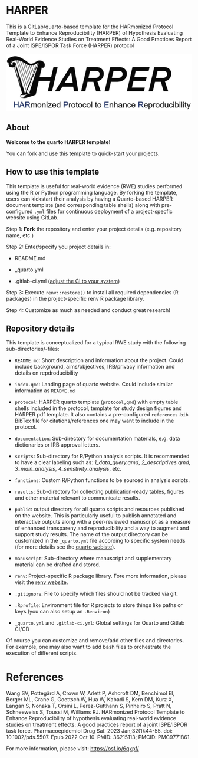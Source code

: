 # HARPER

This is a GitLab/quarto-based template for the HARmonized Protocol Template to Enhance Reproducibility (HARPER) of Hypothesis Evaluating Real-World Evidence Studies on Treatment Effects: A Good Practices Report of a Joint ISPE/ISPOR Task Force (HARPER) protocol

![](protocol/images/harper_logo.png)

## About

**Welcome to the quarto HARPER template!**

You can fork and use this template to quick-start your projects.

## How to use this template

This template is useful for real-world evidence (RWE) studies performed using the R or Python programming language. By forking the template, users can kickstart their analysis by having a Quarto-based HARPER document template (and corresponding table shells) along with pre-configured `.yml` files for continuous deployment of a project-specfic website using GitLab.

Step 1: **Fork** the repository and enter your project details (e.g. repository name, etc.)

Step 2: Enter/specify you project details in:

* README.md

* _quarto.yml

* .gitlab-ci.yml ([adjust the CI to your system](https://docs.gitlab.com/ee/user/project/pages/getting_started/pages_forked_sample_project.html))

Step 3: Execute `renv::restore()` to install all required dependencies (R packages) in the project-specific renv R package library.

Step 4: Customize as much as needed and conduct great research!

## Repository details

This template is conceptualized for a typical RWE study with the following sub-directories/-files:

* `README.md`: Short description and information about the project. Could include background, aims/objectives, IRB/privacy information and details on repdroducibility

* `index.qmd`: Landing page of quarto website. Could include similar information as `README.md`

* `protocol`: HARPER quarto template (`protocol,qmd`) with empty table shells included in the protocol, template for study design figures and HARPER pdf template. It also contains a pre-configured `references.bib` BibTex file for citations/references one may want to include in the protocol.

* `documentation`: Sub-directory for documentation materials, e.g. data dictionaries or IRB approval letters.

* `scripts`: Sub-directory for R/Python analysis scripts. It is recommended to have a clear labeling such as: *1_data_query.qmd*, *2_descriptives.qmd*, *3_main_analysis*, *4_senstivity_analysis*, etc.

* `functions`: Custom R/Python functions to be sourced in analysis scripts.

* `results`: Sub-directory for collecting publication-ready tables, figures and other material relevant to communicate results.

* `public`: output directory for all quarto scripts and resources published on the website. This is particularly useful to publish annotated and interactive outputs along with a peer-reviewed manuscript as a measure of enhanced transpareny and reproducibility and a way to augment and support study results. The name of the output directory can be customized in the `_quarto.yml` file according to specific system needs (for more details see the [quarto webiste](https://quarto.org/docs/projects/quarto-projects.html)).

* `manuscript`: Sub-directory where manuscript and supplementary material can be drafted and stored.

* `renv`: Project-specific R package library. Fore more information, please visit the [renv website](https://rstudio.github.io/renv/articles/renv.html).

* `.gitignore`: File to specify which files should not be tracked via git.

* `.Rprofile`: Environment file for R projects to store things like paths or keys (you can also setup an `.Renviron`)

* `_quarto.yml` and `.gitlab-ci.yml`: Global settings for Quarto and Gitlab CI/CD

Of course you can customize and remove/add other files and directories. For example, one may also want to add bash files to orchestrate the execution of different scripts.

# References

Wang SV, Pottegård A, Crown W, Arlett P, Ashcroft DM, Benchimol EI, Berger ML, Crane G, Goettsch W, Hua W, Kabadi S, Kern DM, Kurz X, Langan S, Nonaka T, Orsini L, Perez-Gutthann S, Pinheiro S, Pratt N, Schneeweiss S, Toussi M, Williams RJ. HARmonized Protocol Template to Enhance Reproducibility of hypothesis evaluating real-world evidence studies on treatment effects: A good practices report of a joint ISPE/ISPOR task force. Pharmacoepidemiol Drug Saf. 2023 Jan;32(1):44-55. doi: 10.1002/pds.5507. Epub 2022 Oct 10. PMID: 36215113; PMCID: PMC9771861.

For more information, please visit:
<https://osf.io/6qxpf/>